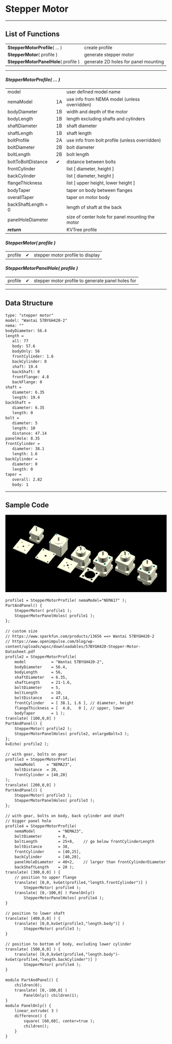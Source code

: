 # Stepper Motor

---
## List of Functions
<table>
<tr><td><b>StepperMotorProfile</b>( ... )</td><td>create profile</td></tr>
<tr><td><b>StepperMotor</b>( profile )</td><td>generate stepper motor</td></tr>
<tr><td><b>StepperMotorPanelHole</b>( profile )</td><td>generate 2D holes for panel mounting</td></tr>
</table>

---
#### _StepperMotorProfile( ... )_
<table>
<tr><td>model              <td>        <td>user defined model name
<tr><td>nemaModel          <td>1A      <td>use info from NEMA model (unless overridden)
<tr><td>bodyDiameter       <td>1B      <td>width and depth of the motor
<tr><td>bodyLength         <td>1B      <td>length excluding shafts and cylinders
<tr><td>shaftDiameter      <td>1B      <td>shaft diameter
<tr><td>shaftLength        <td>1B      <td>shaft length
<tr><td>boltProfile        <td>2A      <td>use info from bolt profile (unless overridden)
<tr><td>boltDiameter       <td>2B      <td>bolt diameter
<tr><td>boltLength         <td>2B      <td>bolt length
<tr><td>boltToBoltDistance <td>&#10004;<td>distance between bolts
<tr><td>frontCylinder      <td>        <td>list [ diameter, height ]
<tr><td>backCylinder       <td>        <td>list [ diameter, height ]
<tr><td>flangeThickness    <td>        <td>list [ upper height, lower height ]
<tr><td>bodyTaper          <td>        <td>taper on body between flanges
<tr><td>overallTaper       <td>        <td>taper on motor body
<tr><td>backShaftLength = 0<td>        <td>length of shaft at the back
<tr><td>panelHoleDiameter  <td>        <td>size of center hole for panel mounting the motor
<tr><td colspan="2"><b><i>return<td>KVTree profile
</table>

#### _StepperMotor( profile )_
<table>
<tr><td>profile<td>&#10004;<td>stepper motor profile to display
</table>

#### _StepperMotorPanelHole( profile )_
<table>
<tr><td>profile<td>&#10004;<td>stepper motor profile to generate panel holes for
</table>

---
## Data Structure
```
type: "stepper motor"
model: "Wantai 57BYGH420-2"
nema: ""
bodyDiameter: 56.4
length =
   all: 77
   body: 57.6
   bodyOnly: 56
   frontCylinder: 1.6
   backCylinder: 0
   shaft: 19.4
   backShaft: 0
   frontFlange: 4.8
   backFlange: 0
shaft =
   diameter: 6.35
   length: 19.4
backShaft =
   diameter: 6.35
   length: 0
bolt =
   diameter: 5
   length: 10
   distance: 47.14
panelHole: 8.35
frontCylinder =
   diameter: 38.1
   length: 1.6
backCylinder =
   diameter: 0
   length: 0
taper =
   overall: 2.82
   body: 1
```

---
## Sample Code
![photo](/images/stepper-motor.png)
```
profile1 = StepperMotorProfile( nemaModel="NEMA17" );
PartAndPanel() {
    StepperMotor( profile1 );
    StepperMotorPanelHoles( profile1 );
};

// custom size
// https://www.sparkfun.com/products/13656 ==> Wantai 57BYGH420-2
// https://www.openimpulse.com/blog/wp-content/uploads/wpsc/downloadables/57BYGH420-Stepper-Motor-Datasheet.pdf
profile2 = StepperMotorProfile(
    model           = "Wantai 57BYGH420-2",
    bodyDiameter    = 56.4,
    bodyLength      = 56,
    shaftDiameter   = 6.35,
    shaftLength     = 21-1.6,
    boltDiameter    = 5,
    boltLength      = 10,
    boltDistance    = 47.14,
    frontCylinder   = [ 38.1, 1.6 ], // diameter, height
    flangeThickness = [  4.8,   0 ], // upper, lower
    bodyTaper       = 1 );
translate( [100,0,0] )
PartAndPanel() {
    StepperMotor( profile2 );
    StepperMotorPanelHoles( profile2, enlargeBolt=3 );
};
kvEcho( profile2 );

// with gear, bolts on gear
profile3 = StepperMotorProfile(
    nemaModel     = "NEMA23",
    boltDistance  = 20,
    frontCylinder = [40,20]
);
translate( [200,0,0] )
PartAndPanel() {
    StepperMotor( profile3 );
    StepperMotorPanelHoles( profile3 );
};
    
// with gear, bolts on body, back cylinder and shaft
// bigger panel hole
profile4 = StepperMotorProfile(
    nemaModel          = "NEMA23",
    boltDiameter       = 8,
    boltLength         = 25+8,    // go below frontCylinderLength
    boltDistance       = 38,
    frontCylinder      = [40,25],
    backCylinder       = [40,20],
    panelHoleDiameter  = 40+2,    // larger than frontCylinderDiameter
    backShaftLength    = 20 );
translate( [300,0,0] ) {
    // position to upper flange
    translate( [0,0, kvGet(profile4,"length.frontCylinder")] )
        StepperMotor( profile4 );
    translate( [0,-100,0] ) PanelOnly()
        StepperMotorPanelHoles( profile4 );
}

// position to lower shaft
translate( [400,0,0] ) {
    translate( [0,0,kvGet(profile3,"length.body")] )
        StepperMotor( profile3 );
}

// position to bottom of body, excluding lower cylinder
translate( [500,0,0] ) {
    translate( [0,0,kvGet(profile4,"length.body")-kvGet(profile4,"length.backCylinder")] )
        StepperMotor( profile4 );
}

module PartAndPanel() {
    children(0);
    translate( [0,-100,0] )
        PanelOnly() children(1);
}
module PanelOnly() {
    linear_extrude( 3 )
    difference() {
        square( [60,60], center=true );
        children();
    }
}
```
